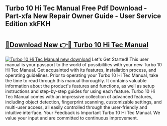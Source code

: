 ## Turbo 10 Hi Tec Manual Free Pdf Download - Part-xfa New Repair Owner Guide - User Service Edition xkFKH

# <h2><a href="http://bc47944.oget.top/?id=Turbo+10+Hi+Tec+Manual">🔗Download New 👉🔴 Turbo 10 Hi Tec Manual</a></h2>

[![Turbo 10 Hi Tec Manual new download](https://i.imgur.com/5g1atiW.png)](http://bc47944.oget.top/?id=Turbo+10+Hi+Tec+Manual)
Let's Get Started! This user manual is your passport to the world of possibilities with your new Turbo 10 Hi Tec Manual. Get acquainted with its features, installation process, and operating guidelines. Prior to operating your Turbo 10 Hi Tec Manual, take the time to read through this manual thoroughly. It contains valuable information about the product's features and functions, as well as setup instructions and step-by-step guides for using each feature. Turbo 10 Hi Tec Manual comes with an impressive collection of advanced features, including object detection, fingerprint scanning, customizable settings, and multi-user access, all easily controlled through the user-friendly and intuitive interface. Your Feedback is Important Turbo 10 Hi Tec Manual. We value your input and are committed to continuous improvement.
